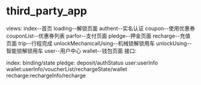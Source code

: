 # third_party_app
views:
	index--首页
	loading--解锁页面
	authent--实名认证
	coupon--使用优惠券
	couponList--优惠券列表
	parfor--支付页面
	pledge--押金页面
	recharge--充值页面
	trip--行程完成
	unlockMechanicalUsing--机械锁解锁用车
	unlockUsing--智能锁解锁用车
	user--用户中心
	wallet--钱包页面
接口:

index: binding/state
pledge: deposit/authStatus
user:userInfo
wallet:userInfo/voucherList/rechargeState/wallet
recharge:rechargeInfo/recharge
